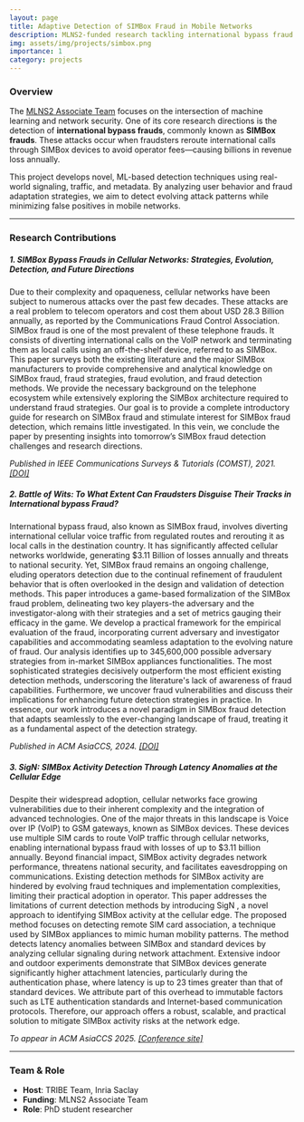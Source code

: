 ```yaml
---
layout: page
title: Adaptive Detection of SIMBox Fraud in Mobile Networks
description: MLNS2-funded research tackling international bypass fraud through behavioral modeling and adaptive machine learning techniques.
img: assets/img/projects/simbox.png
importance: 1
category: projects
---
```


### Overview

The [MLNS2 Associate Team](https://team.inria.fr/mlns2/) focuses on the intersection of machine learning and network security. One of its core research directions is the detection of **international bypass frauds**, commonly known as **SIMBox frauds**. These attacks occur when fraudsters reroute international calls through SIMBox devices to avoid operator fees—causing billions in revenue loss annually.

This project develops novel, ML-based detection techniques using real-world signaling, traffic, and metadata. By analyzing user behavior and fraud adaptation strategies, we aim to detect evolving attack patterns while minimizing false positives in mobile networks.

---

### Research Contributions

##### 1. SIMBox Bypass Frauds in Cellular Networks: Strategies, Evolution, Detection, and Future Directions

Due to their complexity and opaqueness, cellular networks have been subject to numerous attacks over the past few decades. These attacks are a real problem to telecom operators and cost them about USD 28.3 Billion annually, as reported by the Communications Fraud Control Association. SIMBox fraud is one of the most prevalent of these telephone frauds. It consists of diverting international calls on the VoIP network and terminating them as local calls using an off-the-shelf device, referred to as SIMBox. This paper surveys both the existing literature and the major SIMBox manufacturers to provide comprehensive and analytical knowledge on SIMBox fraud, fraud strategies, fraud evolution, and fraud detection methods. We provide the necessary background on the telephone ecosystem while extensively exploring the SIMBox architecture required to understand fraud strategies. Our goal is to provide a complete introductory guide for research on SIMBox fraud and stimulate interest for SIMBox fraud detection, which remains little investigated. In this vein, we conclude the paper by presenting insights into tomorrow’s SIMBox fraud detection challenges and research directions.

<p class="text-end"><em>Published in IEEE Communications Surveys & Tutorials (COMST), 2021. <a href="https://doi.org/10.1109/COMST.2021.3100916">[DOI]</a></em></p>

##### 2. Battle of Wits: To What Extent Can Fraudsters Disguise Their Tracks in International bypass Fraud?

International bypass fraud, also known as SIMBox fraud, involves diverting international cellular voice traffic from regulated routes and rerouting it as local calls in the destination country. It has significantly affected cellular networks worldwide, generating $3.11 Billion of losses annually and threats to national security. Yet, SIMBox fraud remains an ongoing challenge, eluding operators detection due to the continual refinement of fraudulent behavior that is often overlooked in the design and validation of detection methods.
This paper introduces a game-based formalization of the SIMBox fraud problem, delineating two key players-the adversary and the investigator-along with their strategies and a set of metrics gauging their efficacy in the game. We develop a practical framework for the empirical evaluation of the fraud, incorporating current adversary and investigator capabilities and accommodating seamless adaptation to the evolving nature of fraud. Our analysis identifies up to 345,600,000 possible adversary strategies from in-market SIMBox appliances functionalities. The most sophisticated strategies decisively outperform the most efficient existing detection methods, underscoring the literature's lack of awareness of fraud capabilities. Furthermore, we uncover fraud vulnerabilities and discuss their implications for enhancing future detection strategies in practice. In essence, our work introduces a novel paradigm in SIMBox fraud detection that adapts seamlessly to the ever-changing landscape of fraud, treating it as a fundamental aspect of the detection strategy.

<p class="text-end"><em>Published in ACM AsiaCCS, 2024. <a href="https://doi.org/10.1145/3634737.3657023">[DOI]</a></em></p>

##### 3. SigN: SIMBox Activity Detection Through Latency Anomalies at the Cellular Edge

Despite their widespread adoption, cellular networks face growing vulnerabilities due to their inherent complexity and the integration of advanced technologies. One of the major threats in this landscape is Voice over IP (VoIP) to GSM gateways, known as SIMBox devices. These devices use multiple SIM cards to route VoIP traffic through cellular networks, enabling international bypass fraud with losses of up to $3.11 billion annually. Beyond financial impact, SIMBox activity degrades network performance, threatens national security, and facilitates eavesdropping on communications. Existing detection methods for SIMBox activity are hindered by evolving fraud techniques and implementation complexities, limiting their practical adoption in operator. This paper addresses the limitations of current detection methods by introducing SigN , a novel approach to identifying SIMBox activity at the cellular edge. The proposed method focuses on detecting remote SIM card association, a technique used by SIMBox appliances to mimic human mobility patterns. The method detects latency anomalies between SIMBox and standard devices by analyzing cellular signaling during network attachment. Extensive indoor and outdoor experiments demonstrate that SIMBox devices generate significantly higher attachment latencies, particularly during the authentication phase, where latency is up to 23 times greater than that of standard devices. We attribute part of this overhead to immutable factors such as LTE authentication standards and Internet-based communication protocols. Therefore, our approach offers a robust, scalable, and practical solution to mitigate SIMBox activity risks at the network edge.

<p class="text-end"><em>To appear in ACM AsiaCCS 2025. <a href="https://asiaccs2025.hust.edu.vn/cycle-2-papers/">[Conference site]</a></em></p>

---

### Team & Role

- **Host**: TRIBE Team, Inria Saclay
- **Funding**: MLNS2 Associate Team
- **Role**: PhD student researcher
